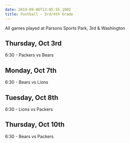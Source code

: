 ```yaml
---
date: 2019-09-06T13:05:55.190Z
title: Football - 3rd/4th Grade
---
```


All games played at Parsons Sports Park, 3rd & Washington

## Thursday, Oct 3rd

6:30 - Packers vs Bears

## Monday, Oct 7th

6:30 - Bears vs Lions

## Tuesday, Oct 8th

6:30 - Lions vs Packers

## Thursday, Oct 10th

6:30 - Bears vs Packers
